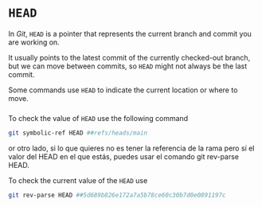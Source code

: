 # `HEAD`

In _Git_, `HEAD` is a pointer that represents the current branch and commit you are working on.

It usually points to the latest commit of the currently checked-out branch, but we can move between commits, so `HEAD` might not always be the last commit.

Some commands use `HEAD` to indicate the current location or where to move.

###

To check the value of `HEAD` use the following command

```sh
git symbolic-ref HEAD ##refs/heads/main
```

or otro lado, si lo que quieres no es tener la referencia de la
rama pero sí el valor del HEAD en el que estás, puedes usar el comando git rev-parse
HEAD.

To check the current value of the `HEAD` use

```sh
git rev-parse HEAD ##5d689b826e172a7a5b78ce60c30b7d0e0891197c
```
